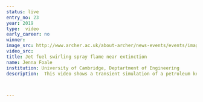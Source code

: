 ```yaml
---
status: live
entry_no: 23
year: 2019
type:  video
early_career: no 
winner:
image_src: http://www.archer.ac.uk/about-archer/news-events/events/image-comp/gallery-2019/23_Entry_800.gif
video_src: 
title: Jet fuel swirling spray flame near extinction
name: Jenna Foale
institution: University of Cambridge, Deptartment of Engineering
description:  This video shows a transient simulation of a petroleum kerosene spray flame that is close to being extinguished. The liquid spray, coloured with temperature (Kelvin), vaporizes from the heat of the combustion reaction zone, releasing fuel pyrolysis products which then burn near the swirling atmospheric temperature air from the annulus around the bluff body. The three-dimensional stoichiometric iso-surface of the flame is shown dancing above the bluff body, and is coloured with OH radical mass fraction. The black spots show lack of OH, and thus lack of chemical reaction, indicating local extinctions along the flame's surface. The iso-surface shrinks as the flame nears global extinction. The calculations were performed on Archer using OpenFOAM with the Combustion Moment Closure model.


  
---
```

